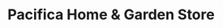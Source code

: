 ---
title: "Pacifica Home & Garden Store"
url: /tauranga/pacifica-home-and-garden-store/
shop: garden centre
---